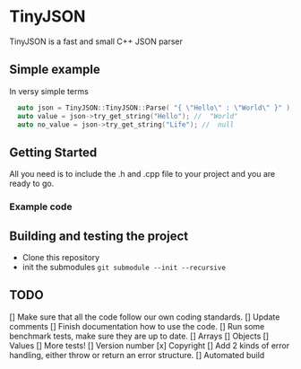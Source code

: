 # TinyJSON

TinyJSON is a fast and small C++ JSON parser

## Simple example

In versy simple terms 

```cpp
  auto json = TinyJSON::TinyJSON::Parse( "{ \"Hello\" : \"World\" }" );
  auto value = json->try_get_string("Hello"); //  "World"
  auto no_value = json->try_get_string("Life"); //  null
```

## Getting Started

All you need is to include the .h and .cpp file to your project and you are ready to go.

### Example code

## Building and testing the project

- Clone this repository
- init the submodules
  `git submodule --init --recursive`

## TODO

[] Make sure that all the code follow our own coding standards.
[] Update comments
[] Finish documentation how to use the code.
[] Run some benchmark tests, make sure they are up to date.
[] Arrays
[] Objects
[] Values
[] More tests!
[] Version number
[x] Copyright
[] Add 2 kinds of error handling, either throw or return an error structure.
[] Automated build